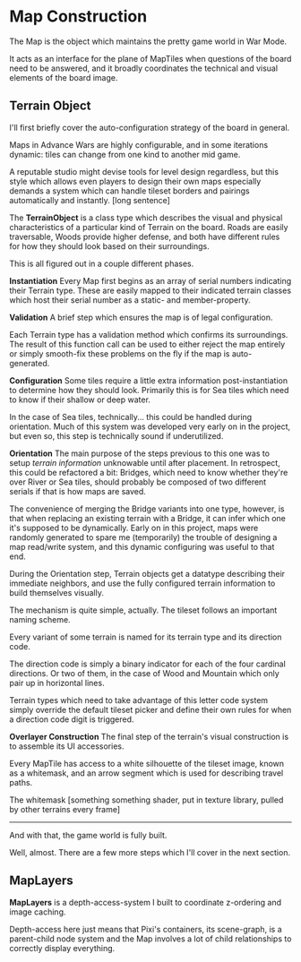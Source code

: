 # Map Construction

The Map is the object which maintains the pretty game world in War Mode.

It acts as an interface for the plane of MapTiles when questions of the board need to be answered, and it broadly coordinates the technical and visual elements of the board image.

## Terrain Object

I'll first briefly cover the auto-configuration strategy of the board in general.

Maps in Advance Wars are highly configurable, and in some iterations dynamic: tiles can change from one kind to another mid game.

A reputable studio might devise tools for level design regardless, but this style which allows even players to design their own maps especially demands a system which can handle tileset borders and pairings automatically and instantly. [long sentence]

The **TerrainObject** is a class type which describes the visual and physical characteristics of a particular kind of Terrain on the board. Roads are easily traversable, Woods provide higher defense, and both have different rules for how they should look based on their surroundings.

This is all figured out in a couple different phases.

**Instantiation**
Every Map first begins as an array of serial numbers indicating their Terrain type. These are easily mapped to their indicated terrain classes which host their serial number as a static- and member-property.

**Validation**
A brief step which ensures the map is of legal configuration.

Each Terrain type has a validation method which confirms its surroundings. The result of this function call can be used to either reject the map entirely or simply smooth-fix these problems on the fly if the map is auto-generated.

**Configuration**
Some tiles require a little extra information post-instantiation to determine how they should look. Primarily this is for Sea tiles which need to know if their shallow or deep water.

In the case of Sea tiles, technically... this could be handled during orientation. Much of this system was developed very early on in the project, but even so, this step is technically sound if underutilized.

**Orientation**
The main purpose of the steps previous to this one was to setup *terrain information* unknowable until after placement. In retrospect, this could be refactored a bit: Bridges, which need to know whether they're over River or Sea tiles, should probably be composed of two different serials if that is how maps are saved.

The convenience of merging the Bridge variants into one type, however, is that when replacing an existing terrain with a Bridge, it can infer which one it's supposed to be dynamically. Early on in this project, maps were randomly generated to spare me (temporarily) the trouble of designing a map read/write system, and this dynamic configuring was useful to that end.

During the Orientation step, Terrain objects get a datatype describing their immediate neighbors, and use the fully configured terrain information to build themselves visually.

The mechanism is quite simple, actually. The tileset follows an important naming scheme.

Every variant of some terrain is named for its terrain type and its direction code.

The direction code is simply a binary indicator for each of the four cardinal directions. Or two of them, in the case of Wood and Mountain which only pair up in horizontal lines.

Terrain types which need to take advantage of this letter code system simply override the default tileset picker and define their own rules for when a direction code digit is triggered.

**Overlayer Construction**
The final step of the terrain's visual construction is to assemble its UI accessories.

Every MapTile has access to a white silhouette of the tileset image, known as a whitemask, and an arrow segment which is used for describing travel paths.

The whitemask [something something shader, put in texture library, pulled by other terrains every frame]

------

And with that, the game world is fully built.

Well, almost. There are a few more steps which I'll cover in the next section.

## MapLayers

**MapLayers** is a depth-access-system I built to coordinate z-ordering and image caching.

Depth-access here just means that Pixi's containers, its scene-graph, is a parent-child node system and the Map involves a lot of child relationships to correctly display everything.
